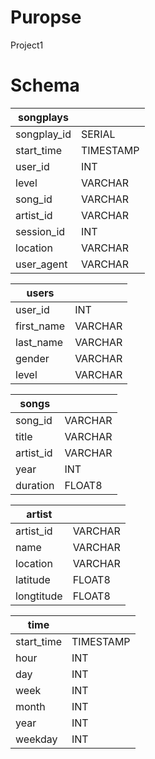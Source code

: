 # Puropse
Project1

# Schema
|songplays||
|-----------|---------|
|songplay_id|SERIAL|
|start_time|TIMESTAMP|
|user_id|INT|
|level|VARCHAR|
|song_id|VARCHAR|
|artist_id|VARCHAR|
|session_id|INT|
|location|VARCHAR|
|user_agent|VARCHAR|

|users||
|----------|-------|
|user_id|INT|
|first_name|VARCHAR|
|last_name|VARCHAR|
|gender|VARCHAR|
|level|VARCHAR|

|songs||
|---------|-------|
|song_id|VARCHAR|
|title|VARCHAR|
|artist_id|VARCHAR|
|year|INT|
|duration|FLOAT8|

|artist||
|----------|-------|
|artist_id|VARCHAR|
|name|VARCHAR|
|location|VARCHAR|
|latitude|FLOAT8|
|longtitude|FLOAT8|

|time||
|----------|---------|
|start_time|TIMESTAMP|
|hour|INT|
|day|INT|
|week|INT|
|month|INT|
|year|INT|
|weekday|INT|

